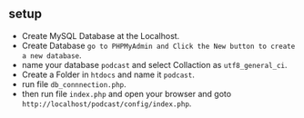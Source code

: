 ## setup

- Create MySQL Database at the Localhost.
- Create Database `go to PHPMyAdmin and Click the New button to create a new database`.
- name your database `podcast` and select Collaction as `utf8_general_ci`.
- Create a Folder in `htdocs` and name it `podcast`.
- run file `db_connnection.php`.
- then run file `index.php` and open your browser and goto `http://localhost/podcast/config/index.php`.
